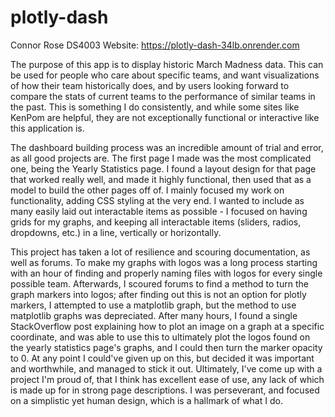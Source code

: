 # plotly-dash
Connor Rose DS4003
Website: https://plotly-dash-34lb.onrender.com

The purpose of this app is to display historic March Madness data. This can be used for people who care about specific teams, and want visualizations of how their team historically does, and by users looking forward to compare the stats of current teams to the performance of similar teams in the past. This is something I do consistently, and while some sites like KenPom are helpful, they are not exceptionally functional or interactive like this application is.

The dashboard building process was an incredible amount of trial and error, as all good projects are. The first page I made was the most complicated one, being the Yearly Statistics page. I found a layout design for that page that worked really well, and made it highly functional, then used that as a model to build the other pages off of. I mainly focused my work on functionality, adding CSS styling at the very end. I wanted to include as many easily laid out interactable items as possible - I focused on having grids for my graphs, and keeping all interactable items (sliders, radios, dropdowns, etc.) in a line, vertically or horizontally.

This project has taken a lot of resilience and scouring documentation, as well as forums. To make my graphs with logos was a long process starting with an hour of finding and properly naming files with logos for every single possible team. Afterwards, I scoured forums to find a method to turn the graph markers into logos; after finding out this is not an option for plotly markers, I attempted to use a matplotlib graph, but the method to use matplotlib graphs was depreciated. After many hours, I found a single StackOverflow post explaining how to plot an image on a graph at a specific coordinate, and was able to use this to ultimately plot the logos found on the yearly statistics page's graphs, and I could then turn the marker opacity to 0. At any point I could've given up on this, but decided it was important and worthwhile, and managed to stick it out. Ultimately, I've come up with a project I'm proud of, that I think has excellent ease of use, any lack of which is made up for in strong page descriptions. I was perseverant, and focused on a simplistic yet human design, which is a hallmark of what I do.
